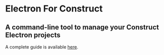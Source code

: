 # Electron For Construct
## A command-line tool to manage your Construct Electron projects

A complete guide is available [here](https://electronforconstruct.armaldio.xyz).
